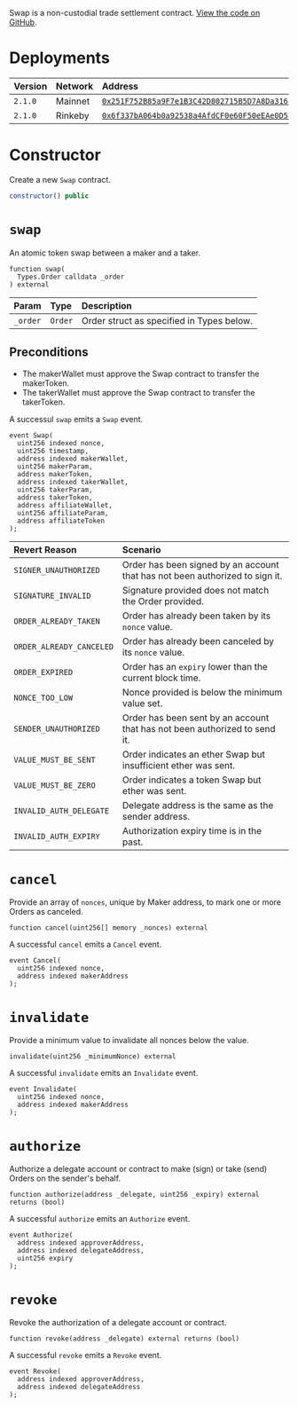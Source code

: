 Swap is a non-custodial trade settlement contract. [View the code on GitHub](https://github.com/airswap/airswap-protocols/tree/master/protocols/swap).

# Deployments

| Version | Network | Address                                                                                                                         |
| :------ | :------ | :------------------------------------------------------------------------------------------------------------------------------ |
| `2.1.0` | Mainnet | [`0x251F752B85a9F7e1B3C42D802715B5D7A8Da3165`](https://etherscan.io/address/0x251F752B85a9F7e1B3C42D802715B5D7A8Da3165)         |
| `2.1.0` | Rinkeby | [`0x6f337bA064b0a92538a4AfdCF0e60F50eEAe0D5B`](https://rinkeby.etherscan.io/address/0x6f337bA064b0a92538a4AfdCF0e60F50eEAe0D5B) |

# Constructor

Create a new `Swap` contract.

```js
constructor() public
```

# `swap`

An atomic token swap between a maker and a taker.

```text
function swap(
  Types.Order calldata _order
) external
```

| Param    | Type    | Description                               |
| :------- | :------ | :---------------------------------------- |
| `_order` | `Order` | Order struct as specified in Types below. |

## Preconditions

- The makerWallet must approve the Swap contract to transfer the makerToken.
- The takerWallet must approve the Swap contract to transfer the takerToken.

A successul `swap` emits a `Swap` event.

```text
event Swap(
  uint256 indexed nonce,
  uint256 timestamp,
  address indexed makerWallet,
  uint256 makerParam,
  address makerToken,
  address indexed takerWallet,
  uint256 takerParam,
  address takerToken,
  address affiliateWallet,
  uint256 affiliateParam,
  address affiliateToken
);
```

| Revert Reason            | Scenario                                                                     |
| :----------------------- | :--------------------------------------------------------------------------- |
| `SIGNER_UNAUTHORIZED`    | Order has been signed by an account that has not been authorized to sign it. |
| `SIGNATURE_INVALID`      | Signature provided does not match the Order provided.                        |
| `ORDER_ALREADY_TAKEN`    | Order has already been taken by its `nonce` value.                           |
| `ORDER_ALREADY_CANCELED` | Order has already been canceled by its `nonce` value.                        |
| `ORDER_EXPIRED`          | Order has an `expiry` lower than the current block time.                     |
| `NONCE_TOO_LOW`          | Nonce provided is below the minimum value set.                               |
| `SENDER_UNAUTHORIZED`    | Order has been sent by an account that has not been authorized to send it.   |
| `VALUE_MUST_BE_SENT`     | Order indicates an ether Swap but insufficient ether was sent.               |
| `VALUE_MUST_BE_ZERO`     | Order indicates a token Swap but ether was sent.                             |
| `INVALID_AUTH_DELEGATE`  | Delegate address is the same as the sender address.                          |
| `INVALID_AUTH_EXPIRY`    | Authorization expiry time is in the past.                                    |

# `cancel`

Provide an array of `nonces`, unique by Maker address, to mark one or more Orders as canceled.

```text
function cancel(uint256[] memory _nonces) external
```

A successful `cancel` emits a `Cancel` event.

```text
event Cancel(
  uint256 indexed nonce,
  address indexed makerAddress
);
```

# `invalidate`

Provide a minimum value to invalidate all nonces below the value.

```text
invalidate(uint256 _minimumNonce) external
```

A successful `invalidate` emits an `Invalidate` event.

```text
event Invalidate(
  uint256 indexed nonce,
  address indexed makerAddress
);
```

# `authorize`

Authorize a delegate account or contract to make \(sign\) or take \(send\) Orders on the sender's behalf.

```text
function authorize(address _delegate, uint256 _expiry) external returns (bool)
```

A successful `authorize` emits an `Authorize` event.

```text
event Authorize(
  address indexed approverAddress,
  address indexed delegateAddress,
  uint256 expiry
);
```

# `revoke`

Revoke the authorization of a delegate account or contract.

```text
function revoke(address _delegate) external returns (bool)
```

A successful `revoke` emits a `Revoke` event.

```text
event Revoke(
  address indexed approverAddress,
  address indexed delegateAddress
);
```
